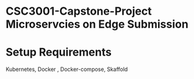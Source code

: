 # CSC3001-Capstone-Project Microservcies on Edge Submission

# Setup Requirements
Kubernetes, Docker , Docker-compose, Skaffold

